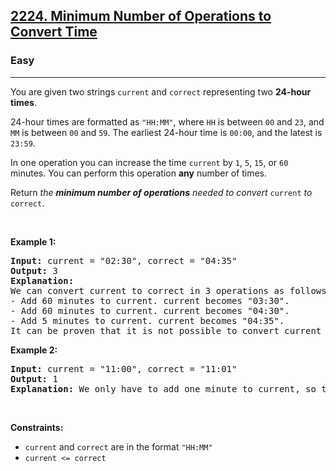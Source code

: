 <h2><a href="https://leetcode.com/problems/minimum-number-of-operations-to-convert-time/">2224. Minimum Number of Operations to Convert Time</a></h2><h3>Easy</h3><hr><div style="user-select: auto;"><p style="user-select: auto;">You are given two strings <code style="user-select: auto;">current</code> and <code style="user-select: auto;">correct</code> representing two <strong style="user-select: auto;">24-hour times</strong>.</p>

<p style="user-select: auto;">24-hour times are formatted as <code style="user-select: auto;">"HH:MM"</code>, where <code style="user-select: auto;">HH</code> is between <code style="user-select: auto;">00</code> and <code style="user-select: auto;">23</code>, and <code style="user-select: auto;">MM</code> is between <code style="user-select: auto;">00</code> and <code style="user-select: auto;">59</code>. The earliest 24-hour time is <code style="user-select: auto;">00:00</code>, and the latest is <code style="user-select: auto;">23:59</code>.</p>

<p style="user-select: auto;">In one operation you can increase the time <code style="user-select: auto;">current</code> by <code style="user-select: auto;">1</code>, <code style="user-select: auto;">5</code>, <code style="user-select: auto;">15</code>, or <code style="user-select: auto;">60</code> minutes. You can perform this operation <strong style="user-select: auto;">any</strong> number of times.</p>

<p style="user-select: auto;">Return <em style="user-select: auto;">the <strong style="user-select: auto;">minimum number of operations</strong> needed to convert </em><code style="user-select: auto;">current</code><em style="user-select: auto;"> to </em><code style="user-select: auto;">correct</code>.</p>

<p style="user-select: auto;">&nbsp;</p>
<p style="user-select: auto;"><strong style="user-select: auto;">Example 1:</strong></p>

<pre style="user-select: auto;"><strong style="user-select: auto;">Input:</strong> current = "02:30", correct = "04:35"
<strong style="user-select: auto;">Output:</strong> 3
<strong style="user-select: auto;">Explanation:
</strong>We can convert current to correct in 3 operations as follows:
- Add 60 minutes to current. current becomes "03:30".
- Add 60 minutes to current. current becomes "04:30".
- Add 5 minutes to current. current becomes "04:35".
It can be proven that it is not possible to convert current to correct in fewer than 3 operations.</pre>

<p style="user-select: auto;"><strong style="user-select: auto;">Example 2:</strong></p>

<pre style="user-select: auto;"><strong style="user-select: auto;">Input:</strong> current = "11:00", correct = "11:01"
<strong style="user-select: auto;">Output:</strong> 1
<strong style="user-select: auto;">Explanation:</strong> We only have to add one minute to current, so the minimum number of operations needed is 1.
</pre>

<p style="user-select: auto;">&nbsp;</p>
<p style="user-select: auto;"><strong style="user-select: auto;">Constraints:</strong></p>

<ul style="user-select: auto;">
	<li style="user-select: auto;"><code style="user-select: auto;">current</code> and <code style="user-select: auto;">correct</code> are in the format <code style="user-select: auto;">"HH:MM"</code></li>
	<li style="user-select: auto;"><code style="user-select: auto;">current &lt;= correct</code></li>
</ul>
</div>
